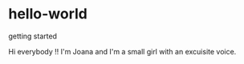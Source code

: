 # hello-world
getting started

Hi everybody !! 
I'm Joana and I'm a small girl with an excuisite voice.
